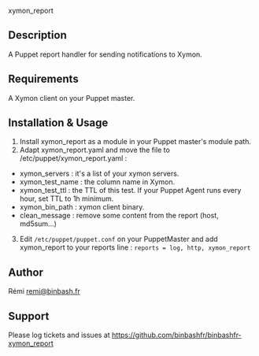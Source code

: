 xymon_report

Description
-----------
A Puppet report handler for sending notifications to Xymon.

Requirements
------------
A Xymon client on your Puppet master.

Installation & Usage
--------------------
1. Install xymon_report as a module in your Puppet master's module path.
2. Adapt xymon_report.yaml and move the file to /etc/puppet/xymon_report.yaml :
* xymon_servers : it's a list of your xymon servers.
* xymon_test_name : the column name in Xymon.
* xymon_test_ttl : the TTL of this test. If your Puppet Agent runs every hour, set TTL to 1h minimum.
* xymon_bin_path : xymon client binary.
* clean_message : remove some content from the report (host, md5sum...)
3. Edit `/etc/puppet/puppet.conf` on your PuppetMaster and add xymon_report to your reports line :
`reports = log, http, xymon_report`

Author
------
Rémi remi@binbash.fr

Support
-------
Please log tickets and issues at https://github.com/binbashfr/binbashfr-xymon_report
